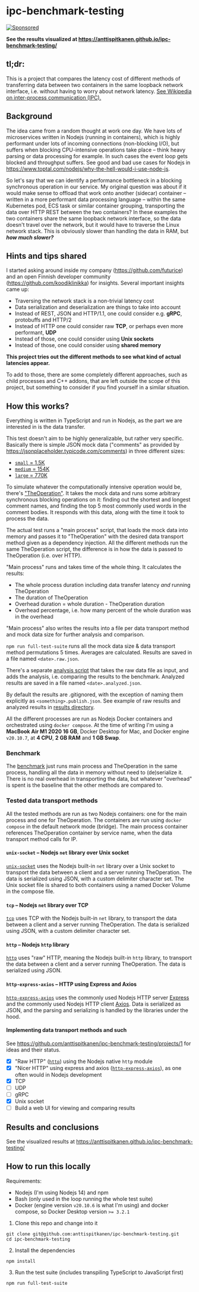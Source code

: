 # ipc-benchmark-testing

[![Sponsored](https://img.shields.io/badge/chilicorn-sponsored-brightgreen.svg?logo=data%3Aimage%2Fpng%3Bbase64%2CiVBORw0KGgoAAAANSUhEUgAAAA4AAAAPCAMAAADjyg5GAAABqlBMVEUAAAAzmTM3pEn%2FSTGhVSY4ZD43STdOXk5lSGAyhz41iz8xkz2HUCWFFhTFFRUzZDvbIB00Zzoyfj9zlHY0ZzmMfY0ydT0zjj92l3qjeR3dNSkoZp4ykEAzjT8ylUBlgj0yiT0ymECkwKjWqAyjuqcghpUykD%2BUQCKoQyAHb%2BgylkAyl0EynkEzmkA0mUA3mj86oUg7oUo8n0k%2FS%2Bw%2Fo0xBnE5BpU9Br0ZKo1ZLmFZOjEhesGljuzllqW50tH14aS14qm17mX9%2Bx4GAgUCEx02JySqOvpSXvI%2BYvp2orqmpzeGrQh%2Bsr6yssa2ttK6v0bKxMBy01bm4zLu5yry7yb29x77BzMPCxsLEzMXFxsXGx8fI3PLJ08vKysrKy8rL2s3MzczOH8LR0dHW19bX19fZ2dna2trc3Nzd3d3d3t3f39%2FgtZTg4ODi4uLj4%2BPlGxLl5eXm5ubnRzPn5%2Bfo6Ojp6enqfmzq6urr6%2Bvt7e3t7u3uDwvugwbu7u7v6Obv8fDz8%2FP09PT2igP29vb4%2BPj6y376%2Bu%2F7%2Bfv9%2Ff39%2Fv3%2BkAH%2FAwf%2FtwD%2F9wCyh1KfAAAAKXRSTlMABQ4VGykqLjVCTVNgdXuHj5Kaq62vt77ExNPX2%2Bju8vX6%2Bvr7%2FP7%2B%2FiiUMfUAAADTSURBVAjXBcFRTsIwHAfgX%2FtvOyjdYDUsRkFjTIwkPvjiOTyX9%2FAIJt7BF570BopEdHOOstHS%2BX0s439RGwnfuB5gSFOZAgDqjQOBivtGkCc7j%2B2e8XNzefWSu%2BsZUD1QfoTq0y6mZsUSvIkRoGYnHu6Yc63pDCjiSNE2kYLdCUAWVmK4zsxzO%2BQQFxNs5b479NHXopkbWX9U3PAwWAVSY%2FpZf1udQ7rfUpQ1CzurDPpwo16Ff2cMWjuFHX9qCV0Y0Ok4Jvh63IABUNnktl%2B6sgP%2BARIxSrT%2FMhLlAAAAAElFTkSuQmCC)](http://spiceprogram.org/oss-sponsorship)

**See the results visualized at https://anttispitkanen.github.io/ipc-benchmark-testing/**

## tl;dr:

This is a project that compares the latency cost of different methods of transferring data between two containers in the same loopback network interface, i.e. without having to worry about network latency. [See Wikipedia on inter-process communication (IPC).](https://en.wikipedia.org/wiki/Inter-process_communication)

## Background

The idea came from a random thought at work one day. We have lots of microservices written in Nodejs (running in containers), which is highly performant under lots of incoming connections (non-blocking I/O), but suffers when blocking CPU-intensive operations take place – think heavy parsing or data processing for example. In such cases the event loop gets blocked and throughput suffers. See good and bad use cases for Nodejs in https://www.toptal.com/nodejs/why-the-hell-would-i-use-node-js.

So let's say that we can identify a performance bottleneck in a blocking synchronous operation in our service. My original question was about if it would make sense to offload that work onto another (sidecar) container – written in a more performant data processing language – within the same Kubernetes pod, ECS task or similar container grouping, transporting the data over HTTP REST between the two containers? In these examples the two containers share the same loopback network interface, so the data doesn't travel over the network, but it would have to traverse the Linux network stack. This is obviously slower than handling the data in RAM, but **_how much slower?_**

## Hints and tips shared

I started asking around inside my company (https://github.com/futurice) and an open Finnish developer community (https://github.com/koodiklinikka) for insights. Several important insights came up:

- Traversing the network stack is a non-trivial latency cost
- Data serialization and deserialization are things to take into account
- Instead of REST, JSON and HTTP/1.1, one could consider e.g. **gRPC**, protobuffs and HTTP/2
- Instead of HTTP one could consider raw **TCP**, or perhaps even more performant, **UDP**
- Instead of those, one could consider using **Unix sockets**
- Instead of those, one could consider using **shared memory**

**This project tries out the different methods to see what kind of actual latencies appear.**

To add to those, there are some completely different approaches, such as child processes and C++ addons, that are left outside the scope of this project, but something to consider if you find yourself in a similar situation.

## How this works?

Everything is written in TypeScript and run in Nodejs, as the part we are interested in is the data transfer.

This test doesn't aim to be highly generalizable, but rather very specific. Basically there is simple JSON mock data ("comments" as provided by https://jsonplaceholder.typicode.com/comments) in three different sizes:

- [`small` = 1.5K](/shared/mockData.small.json)
- [`medium` = 154K](/shared/mockData.medium.json)
- [`large` = 770K](/shared/mockData.large.json)

To simulate whatever the computationally intensive operation would be, there's ["TheOperation"](/shared/TheOperation.ts). It takes the mock data and runs some arbitrary synchronous blocking operations on it: finding out the shortest and longest comment names, and finding the top 5 most commonly used words in the comment bodies. It responds with this data, along with the time it took to process the data.

The actual test runs a "main process" script, that loads the mock data into memory and passes it to "TheOperation" with the desired data transport method given as a dependency injection. All the different methods run the same TheOperation script, the difference is in how the data is passed to TheOperation (i.e. over HTTP).

"Main process" runs and takes time of the whole thing. It calculates the results:

- The whole process duration including data transfer latency _and_ running TheOperation
- The duration of TheOperation
- Overhead duration = whole duration - TheOperation duration
- Overhead percentage, i.e. how many percent of the whole duration was in the overhead

"Main process" also writes the results into a file per data transport method and mock data size for further analysis and comparison.

`npm run full-test-suite` runs all the mock data size & data transport method permutations 5 times. Averages are calculated. Results are saved in a file named `<date>.raw.json`.

There's a separate [analysis script](/shared/analyze.ts) that takes the raw data file as input, and adds the analysis, i.e. comparing the results to the benchmark. Analyzed results are saved in a file named `<date>.analyzed.json`.

By default the results are .gitignored, with the exception of naming them explicitly as `<something>.publish.json`. See example of raw results and analyzed results in [results directory](/results).

All the different processes are run as Nodejs Docker containers and orchestrated using `docker compose`. At the time of writing I'm using a **MacBook Air M1 2020 16 GB**, Docker Desktop for Mac, and Docker engine `v20.10.7`, at **4 CPU**, **2 GB RAM** and **1 GB Swap**.

### Benchmark

The [benchmark](/ipc-methods/benchmark) just runs main process and TheOperation in the same process, handling all the data in memory without need to (de)serialize it. There is no real overhead in transporting the data, but whatever "overhead" is spent is the baseline that the other methods are compared to.

### Tested data transport methods

All the tested methods are run as two Nodejs containers: one for the main process and one for TheOperation. The containers are run using `docker compose` in the default network mode (bridge). The main process container references TheOperation container by service name, when the data transport method calls for IP.

#### `unix-socket` – Nodejs `net` library over Unix socket

[`unix-socket`](/ipc-methods/unix-socket) uses the Nodejs built-in `net` library over a Unix socket to transport the data between a client and a server running TheOperation. The data is serialized using JSON, with a custom delimiter character set. The Unix socket file is shared to both containers using a named Docker Volume in the compose file.

#### `tcp` – Nodejs `net` library over TCP

[`tcp`](/ipc-methods/tcp) uses TCP with the Nodejs built-in `net` library, to transport the data between a client and a server running TheOperation. The data is serialized using JSON, with a custom delimiter character set.

#### `http` – Nodejs `http` library

[`http`](/ipc-methods/http) uses "raw" HTTP, meaning the Nodejs built-in `http` library, to transport the data between a client and a server running TheOperation. The data is serialized using JSON.

#### `http-express-axios` – HTTP using Express and Axios

[`http-express-axios`](/ipc-methods/http-express-axios) uses the commonly used Nodejs HTTP server [Express](https://github.com/expressjs/express) and the commonly used Nodejs HTTP client [Axios](https://github.com/axios/axios). Data is serialized as JSON, and the parsing and serializing is handled by the libraries under the hood.

#### Implementing data transport methods and such

See https://github.com/anttispitkanen/ipc-benchmark-testing/projects/1 for ideas and their status.

- [x] "Raw HTTP" ([`http`](/ipc-methods/http)) using the Nodejs native `http` module
- [x] "Nicer HTTP" using express and axios ([`http-express-axios`](/ipc-methods/http-express-axios)), as one often would in Nodejs development
- [x] TCP
- [ ] UDP
- [ ] gRPC
- [x] Unix socket
- [ ] Build a web UI for viewing and comparing results

## Results and conclusions

See the visualized results at https://anttispitkanen.github.io/ipc-benchmark-testing/

## How to run this locally

Requirements:

- Nodejs (I'm using Nodejs 14) and npm
- Bash (only used in the loop running the whole test suite)
- Docker (engine version `v20.10.6` is what I'm using) and docker compose, so Docker Desktop version `>= 3.2.1`

1. Clone this repo and change into it

```
git clone git@github.com:anttispitkanen/ipc-benchmark-testing.git
cd ipc-benchmark-testing
```

2. Install the dependencies

```
npm install
```

3. Run the test suite (includes transpiling TypeScript to JavaScript first)

```
npm run full-test-suite
```
